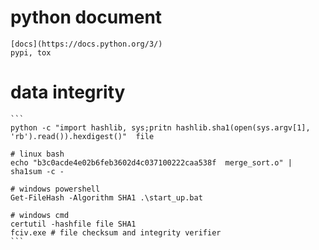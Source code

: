 # python document
    [docs](https://docs.python.org/3/)
    pypi, tox

# data integrity
    ```
    python -c "import hashlib, sys;pritn hashlib.sha1(open(sys.argv[1], 'rb').read()).hexdigest()"  file

    # linux bash
    echo "b3c0acde4e02b6feb3602d4c037100222caa538f  merge_sort.o" | sha1sum -c -

    # windows powershell
    Get-FileHash -Algorithm SHA1 .\start_up.bat

    # windows cmd
    certutil -hashfile file SHA1
    fciv.exe # file checksum and integrity verifier
    ```
